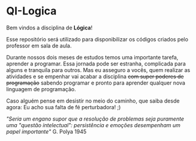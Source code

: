 # QI-Logica
Bem vindos a disciplina de **Lógica**!

Esse repositório será utilizado para disponibilizar os códigos criados pelo professor em sala de aula.

Durante nossos dois meses de estudos temos uma importante tarefa, aprender a programar.
Essa jornada pode ser estranha, complicada para alguns e tranquila para outros. Mas eu asseguro a vocês, quem realizar as atividades e se empenhar vai acabar a disciplina ~~com super poderes de programação~~ sabendo programar e pronto para aprender qualquer nova linguagem de programação.


Caso alguém pense em desistir no meio do caminho, que saiba desde agora: Eu acho sua falta de fé perturbadora! ;)

*"Seria um engano supor que a resolução de problemas seja puramente uma "questão intelectual": persistência e emoções desempenham um papel importante"* G. Polya 1945
